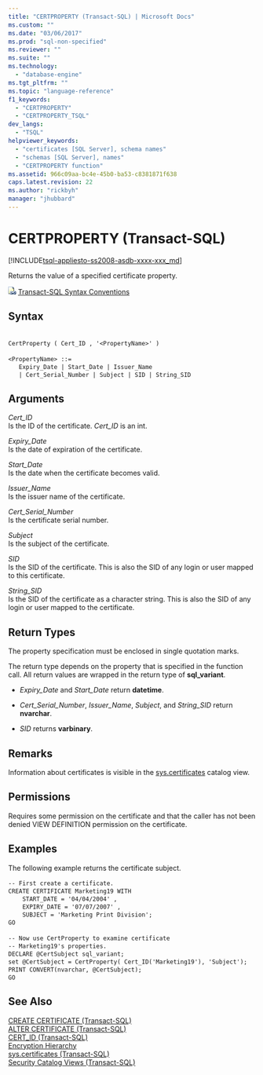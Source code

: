 ```yaml
---
title: "CERTPROPERTY (Transact-SQL) | Microsoft Docs"
ms.custom: ""
ms.date: "03/06/2017"
ms.prod: "sql-non-specified"
ms.reviewer: ""
ms.suite: ""
ms.technology: 
  - "database-engine"
ms.tgt_pltfrm: ""
ms.topic: "language-reference"
f1_keywords: 
  - "CERTPROPERTY"
  - "CERTPROPERTY_TSQL"
dev_langs: 
  - "TSQL"
helpviewer_keywords: 
  - "certificates [SQL Server], schema names"
  - "schemas [SQL Server], names"
  - "CERTPROPERTY function"
ms.assetid: 966c09aa-bc4e-45b0-ba53-c8381871f638
caps.latest.revision: 22
ms.author: "rickbyh"
manager: "jhubbard"
---
```

# CERTPROPERTY (Transact-SQL)
[!INCLUDE[tsql-appliesto-ss2008-asdb-xxxx-xxx_md](../../relational-databases/import-export/includes/tsql-appliesto-ss2008-asdb-xxxx-xxx-md.md)]

  Returns the value of a specified certificate property.  
  
 ![Topic link icon](../../database-engine/configure/windows/media/topic-link.gif "Topic link icon") [Transact-SQL Syntax Conventions](../../t-sql/language-elements/transact-sql-syntax-conventions-transact-sql.md)  
  
## Syntax  
  
```  
  
CertProperty ( Cert_ID , '<PropertyName>' )  
  
<PropertyName> ::=  
   Expiry_Date | Start_Date | Issuer_Name   
   | Cert_Serial_Number | Subject | SID | String_SID   
```  
  
## Arguments  
 *Cert_ID*  
 Is the ID of the certificate. *Cert_ID* is an int.  
  
 *Expiry_Date*  
 Is the date of expiration of the certificate.  
  
 *Start_Date*  
 Is the date when the certificate becomes valid.  
  
 *Issuer_Name*  
 Is the issuer name of the certificate.  
  
 *Cert_Serial_Number*  
 Is the certificate serial number.  
  
 *Subject*  
 Is the subject of the certificate.  
  
 *SID*  
 Is the SID of the certificate. This is also the SID of any login or user mapped to this certificate.  
  
 *String_SID*  
 Is the SID of the certificate as a character string. This is also the SID of any login or user mapped to the certificate.  
  
## Return Types  
 The property specification must be enclosed in single quotation marks.  
  
 The return type depends on the property that is specified in the function call. All return values are wrapped in the return type of **sql_variant**.  
  
-   *Expiry_Date* and *Start_Date* return **datetime**.  
  
-   *Cert_Serial_Number*, *Issuer_Name*, *Subject*, and *String_SID* return **nvarchar**.  
  
-   *SID* returns **varbinary**.  
  
## Remarks  
 Information about certificates is visible in the [sys.certificates](../../relational-databases/reference/system-catalog-views/sys.certificates-transact-sql.md) catalog view.  
  
## Permissions  
 Requires some permission on the certificate and that the caller has not been denied VIEW DEFINITION permission on the certificate.  
  
## Examples  
 The following example returns the certificate subject.  
  
```  
-- First create a certificate.  
CREATE CERTIFICATE Marketing19 WITH   
    START_DATE = '04/04/2004' ,  
    EXPIRY_DATE = '07/07/2007' ,  
    SUBJECT = 'Marketing Print Division';  
GO  
  
-- Now use CertProperty to examine certificate  
-- Marketing19's properties.  
DECLARE @CertSubject sql_variant;  
set @CertSubject = CertProperty( Cert_ID('Marketing19'), 'Subject');  
PRINT CONVERT(nvarchar, @CertSubject);  
GO  
```  
  
## See Also  
 [CREATE CERTIFICATE &#40;Transact-SQL&#41;](../../t-sql/statements/create-certificate-transact-sql.md)   
 [ALTER CERTIFICATE &#40;Transact-SQL&#41;](../../t-sql/statements/alter-certificate-transact-sql.md)   
 [CERT_ID &#40;Transact-SQL&#41;](../../t-sql/functions/cert-id-transact-sql.md)   
 [Encryption Hierarchy](../../relational-databases/security/encryption/encryption-hierarchy.md)   
 [sys.certificates &#40;Transact-SQL&#41;](../../relational-databases/reference/system-catalog-views/sys.certificates-transact-sql.md)   
 [Security Catalog Views &#40;Transact-SQL&#41;](../../relational-databases/reference/system-catalog-views/security-catalog-views-transact-sql.md)  
  
  